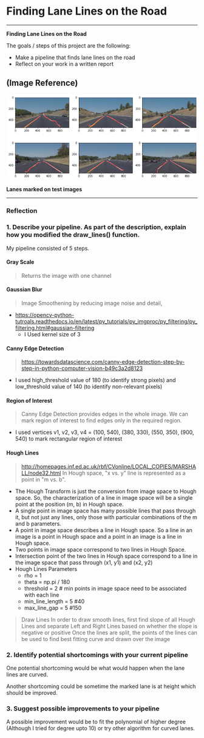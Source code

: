 # **Finding Lane Lines on the Road** 
---

**Finding Lane Lines on the Road**

The goals / steps of this project are the following:

* Make a pipeline that finds lane lines on the road
* Reflect on your work in a written report


## (Image Reference)

![Lanes marked on test images](https://github.com/naneja/finding-lane-lines-on-the-road/blob/master/images/sample.png)

**Lanes marked on test images**


---

### Reflection

### 1. Describe your pipeline. As part of the description, explain how you modified the draw_lines() function.

My pipeline consisted of 5 steps. 

#### Gray Scale
> Returns the image with one channel

#### Gaussian Blur
> Image Smoothening by reducing image noise and detail, 
* https://opencv-python-tutroals.readthedocs.io/en/latest/py_tutorials/py_imgproc/py_filtering/py_filtering.html#gaussian-filtering
    * I Used kernel size of 3  

#### Canny Edge Detection
> https://towardsdatascience.com/canny-edge-detection-step-by-step-in-python-computer-vision-b49c3a2d8123
* I used high_threshold value of 180 (to identify strong pixels) and low_threshold value of 140 (to identify non-relevant pixels)


#### Region of Interest
> Canny Edge Detection provides edges in the whole image. We can mark region of interest to find edges only in the required region.
* I used vertices v1, v2, v3, v4 = (100, 540), (380, 330), (550, 350), (900, 540) to mark rectangular region of interest

#### Hough Lines
> http://homepages.inf.ed.ac.uk/rbf/CVonline/LOCAL_COPIES/MARSHALL/node32.html
> In Hough space, "x vs. y" line is represented as a point in "m vs. b". 
* The Hough Transform is just the conversion from image space to Hough space. So, the characterization of a line in image space will be a single point at the position (m, b) in Hough space.
* A single point in image space has many possible lines that pass through it, but not just any lines, only those with particular combinations of the m and b parameters. 
* A point in image space describes a line in Hough space. So a line in an image is a point in Hough space and a point in an image is a line in Hough space.
* Two points in image space correspond to two lines in Hough Space. 
* Intersection point of the two lines in Hough space correspond to a line in the image space that pass through (x1, y1) and (x2, y2)
* Hough Lines Parameters 
    * rho = 1 
    * theta = np.pi / 180
    * threshold = 2 # min points in image space need to be associated with each line
    * min_line_length = 5 #40
    * max_line_gap = 5 #150 

> Draw Lines
In order to draw smooth lines, first find slope of all Hough Lines and separate Left and Right Lines based on whether the slope is negative or positive
Once the lines are split, the points of the lines can be used to find best fitting curve and drawn over the image



### 2. Identify potential shortcomings with your current pipeline

One potential shortcoming would be what would happen when the lane lines are curved. 

Another shortcoming could be sometime the marked lane is at height which should be improved.


### 3. Suggest possible improvements to your pipeline

A possible improvement would be to fit the polynomial of higher degree (Although I tried for degree upto 10) or try other algorithm for curved lanes.

